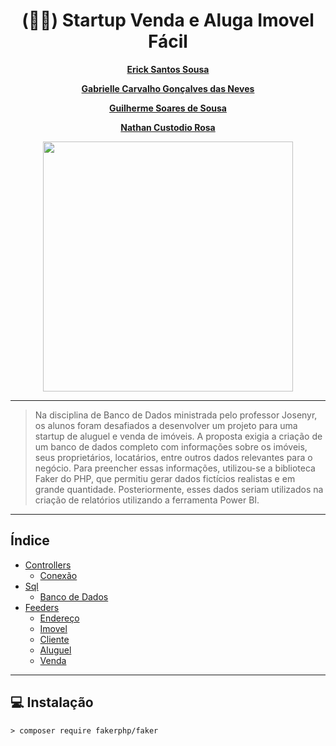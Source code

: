 <div align=center>
    <h1>(👩‍💻) Startup Venda e Aluga Imovel Fácil</h1>
</div>

<div align='center'>
    <strong>
        <p><a href='https://github.com/ericksantos12'>Erick Santos Sousa</a></p>
    </strong>
    <strong>
        <p><a href='https://github.com/GabrielleCGNeves'>Gabrielle Carvalho Gonçalves das Neves</a></p>
    </strong>
    <strong>
        <p><a href='https://github.com/Guilherme-Soares-Sousa'>Guilherme Soares de Sousa</a></p>
    </strong>
    <strong>
        <p><a href='https://github.com/nathan79br'>Nathan Custodio Rosa</a></p>
    </strong>
</div>

<div align=center>
    <img src="https://storyset.com/illustration/company/amico#407BFFFF&hide=&hide=complete" width=400>
</div>


---
> Na disciplina de Banco de Dados ministrada pelo professor Josenyr, os alunos foram desafiados a desenvolver um projeto para uma startup de aluguel e venda de imóveis. A proposta exigia a criação de um banco de dados completo com informações sobre os imóveis, seus proprietários, locatários, entre outros dados relevantes para o negócio. Para preencher essas informações, utilizou-se a biblioteca Faker do PHP, que permitiu gerar dados fictícios realistas e em grande quantidade. Posteriormente, esses dados seriam utilizados na criação de relatórios utilizando a ferramenta Power BI.
---

## Índice
- [Controllers](./controllers/)
    - [Conexão](./controllers/conectaBD.php)
- [Sql](./sql)
    - [Banco de Dados](./sql/DB_ImovelFacil.sql)
- [Feeders](./feeders/)
    - [Endereço](./feeders/endereco.php)
    - [Imovel](./feeders/imovel.php)
    - [Cliente](./feeders/cliente.php)
    - [Aluguel](./feeders/aluguel.php)
    - [Venda](./feeders/venda.php)

---

## 💻 Instalação
`> composer require fakerphp/faker`